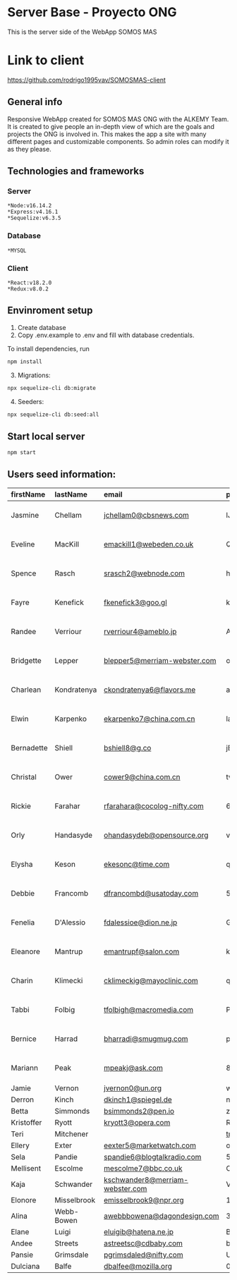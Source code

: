 # Server Base - Proyecto ONG
This is the server side of the WebApp SOMOS MAS 

# Link to client 

https://github.com/rodrigo1995vav/SOMOSMAS-client


## General info
Responsive WebApp created for SOMOS MAS ONG with the ALKEMY Team.
It is created to give people an in-depth view of which are the goals and projects the ONG is involved in.
This makes the app a site with many different pages and customizable components. So admin roles can modify it as they please.

## Technologies and frameworks
### Server
    *Node:v16.14.2
    *Express:v4.16.1
    *Sequelize:v6.3.5

### Database
    *MYSQL

### Client
    *React:v18.2.0  
    *Redux:v8.0.2



## Envinroment setup

1) Create database
2) Copy .env.example to .env and fill with database credentials.

To install dependencies, run
``` bash
npm install
```

3) Migrations:
``` bash
npx sequelize-cli db:migrate
```

4) Seeders:
``` bash
npx sequelize-cli db:seed:all
```

## Start local server

``` bash
npm start
```

## Users seed information:

|firstName|lastName|email|password|image|roleId|createdAt|updatedAt|
|:----|:----|:----|:----|:----|:----|:----|:----|
|Jasmine|Chellam|jchellam0@cbsnews.com|lJGRQsZ9Pnx|8cee83bafdb828b1af7bbf669e09deb2|2|2022-01-20 21:45:33|2022-03-12 13:11:07|
|Eveline|MacKill|emackill1@webeden.co.uk|Q2nXUOny|5a1dcc65b51848ae2e051b14b7641e4a|2|2021-08-22 04:48:48|2022-02-21 06:05:49|
|Spence|Rasch|srasch2@webnode.com|hdlo89KKc5Ua|508b6de4330c828512069c2b1e5fe42c|2|2022-06-21 21:09:17|2021-12-25 17:53:12|
|Fayre|Kenefick|fkenefick3@goo.gl|kb96rFR|dd47e71a84a49f6c6910ec795f7ef7a8|1|2022-05-05 19:52:06|2022-04-19 23:23:19|
|Randee|Verriour|rverriour4@ameblo.jp|AYy39l6SFWL|4fe4325cfbc1ef1160986161b585208d|2|2022-03-04 00:32:46|2021-07-26 07:22:31|
|Bridgette|Lepper|blepper5@merriam-webster.com|oxrmeillqz|1ed34a1443ce699b6514a6fee869a6b0|1|2021-12-25 13:06:10|2021-09-26 22:52:53|
|Charlean|Kondratenya|ckondratenya6@flavors.me|asJhcjf|b3da1c2023241d651454828534f3339b|1|2022-03-27 12:05:58|2022-05-15 14:18:56|
|Elwin|Karpenko|ekarpenko7@china.com.cn|la9WqCqY|59899123baf5db05078508486ba6e3ad|1|2022-04-09 19:58:49|2022-02-27 18:52:19|
|Bernadette|Shiell|bshiell8@g.co|jEJLuRj|4351c060564d296921f53ae1de7988fc|2|2021-09-08 02:54:01|2022-04-12 02:56:39|
|Christal|Ower|cower9@china.com.cn|twacVb9jz0v|7e34e42547d7e72145ad84f86c8dc1de|1|2021-08-09 19:06:50|2021-10-11 15:25:53|
|Rickie|Farahar|rfarahara@cocolog-nifty.com|6yF4sKuOk|225971b5f8f9b452d63abacc4ac8c430|2|2022-03-13 00:01:30|2021-09-09 19:07:56|
|Orly|Handasyde|ohandasydeb@opensource.org|v8IGIV|85b67b47d3292523cce3fe0f773d6f17|1|2022-03-27 19:56:00|2022-05-01 21:39:27|
|Elysha|Keson|ekesonc@time.com|qSwYWs80sK|04ee3b6124c09758ffc1bbf458de07e1|1|2022-02-23 21:40:53|2021-08-08 04:06:08|
|Debbie|Francomb|dfrancombd@usatoday.com|57tL5tf3x|801b738daa34190386f2110c064b2da3|1|2021-12-20 02:02:12|2022-04-14 09:20:01|
|Fenelia|D'Alessio|fdalessioe@dion.ne.jp|GcTuJP|da36c4d8f990892096fd7022bfa213cb|2|2021-11-24 01:52:29|2022-04-21 10:32:06|
|Eleanore|Mantrup|emantrupf@salon.com|kbIKKPr|765995eea904e07a4c6f1afb76fd8bbe|2|2021-08-04 05:03:25|2021-08-09 03:03:47|
|Charin|Klimecki|cklimeckig@mayoclinic.com|qhdkOB|7439e47fa41c8595293d1a5c58d2255b|2|2022-04-20 15:30:37|2021-09-08 20:09:53|
|Tabbi|Folbig|tfolbigh@macromedia.com|PBLgeLN|2f15cb21c0f985351ac7bd449e25ee0c|2|2022-07-06 20:58:30|2022-02-13 08:22:40|
|Bernice|Harrad|bharradi@smugmug.com|pcKzLcaaMIQF|0d77c775c22837502980c041a0b7aec0|1|2021-07-27 11:13:06|2022-02-01 01:49:55|
|Mariann|Peak|mpeakj@ask.com|8i9R6MX|34ae5bf3996abb79170de143120d2a9a|1|2021-10-12 11:35:00|2022-01-07 02:19:56|
|Jamie|Vernon|jvernon0@un.org|wSJ1nnzCmO|34ae5bf3996abb79170de143120d2a9a|1|11/27/2021|10/4/2021|
|Derron|Kinch|dkinch1@spiegel.de|nlWW7Fj0Mc|34ae5bf3996abb79170de143120d2a9a|1|8/30/2021|8/11/2021|
|Betta|Simmonds|bsimmonds2@pen.io|zgcMaXzKnzXz|34ae5bf3996abb79170de143120d2a9a|1|9/13/2021|9/27/2021|
|Kristoffer|Ryott|kryott3@opera.com|RmRugDskNJQ4|34ae5bf3996abb79170de143120d2a9a|2|11/7/2021|4/24/2022|
|Teri|Mitchener||tmitchener4@ucoz.com|IbPHHBfFu|34ae5bf3996abb79170de143120d2a9a|2|1/12/2022|8/8/2021|
|Ellery|Exter|eexter5@marketwatch.com |oDI8qUZ|34ae5bf3996abb79170de143120d2a9a|1|1/24/2022|11/1/2021|
|Sela|Pandie|spandie6@blogtalkradio.com|5RaX4a4dKke|34ae5bf3996abb79170de143120d2a9a|1|5/19/2022|6/28/2022|
|Mellisent|Escolme|mescolme7@bbc.co.uk|OMjrIn|34ae5bf3996abb79170de143120d2a9a|2|3/5/2022|11/26/2021|
|Kaja|Schwander|kschwander8@merriam-webster.com|VB5Stujnu|34ae5bf3996abb79170de143120d2a9a|2|2/25/2022|2/15/2022|
|Elonore|Misselbrook|emisselbrook9@npr.org|1cjAV3XIWP|34ae5bf3996abb79170de143120d2a9a|1|4/19/2022|4/16/2022|
|Alina|Webb-Bowen|awebbbowena@dagondesign.com|3zNxsrLQEF1b|34ae5bf3996abb79170de143120d2a9a|1|10/22/2021|2/13/2022|
|Elane|Luigi|eluigib@hatena.ne.jp|BNczByIRY|34ae5bf3996abb79170de143120d2a9a|1|5/1/2022|10/8/2021|
|Andee|Streets|astreetsc@cdbaby.com|b8QfMcWLZh8|34ae5bf3996abb79170de143120d2a9a|2|11/22/2021|10/30/2021|
|Pansie|Grimsdale|pgrimsdaled@nifty.com|UKjjPhKA|34ae5bf3996abb79170de143120d2a9a|2|12/10/2021|2/24/2022|
|Dulciana|Balfe|dbalfee@mozilla.org|05N6iL|34ae5bf3996abb79170de143120d2a9a|2|1/2/2022|6/27/2022|


